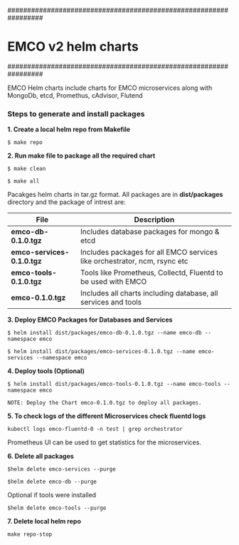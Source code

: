 #################################################################
# EMCO v2 helm charts
#################################################################

EMCO Helm charts include charts for EMCO microservices along with MongoDb, etcd, Promethus, cAdvisor, Flutend 


### Steps to generate and install packages
**1. Create a local helm repo from Makefile**

`$ make repo`

**2. Run make file to package all the required chart**

`$ make clean`

`$ make all`

Pacakges helm charts in tar.gz format. All packages are in **dist/packages** directory and the package of intrest are:

   File      | Description |
  | ----------- | ----------- |
  | **emco-db-0.1.0.tgz**      | Includes database packages for mongo & etcd       |
  | **emco-services-0.1.0.tgz**   | Includes packages for all EMCO services like orchestrator, ncm, rsync etc        |
  | **emco-tools-0.1.0.tgz**   | Tools like Prometheus, Collectd, Fluentd to be used with EMCO        |
  | **emco-0.1.0.tgz**   | Includes all charts including database, all services and tools        |


**3. Deploy EMCO Packages for Databases and Services**
    
`$ helm install dist/packages/emco-db-0.1.0.tgz --name emco-db --namespace emco`
    
`$ helm install dist/packages/emco-services-0.1.0.tgz --name emco-services --namespace emco`

**4. Deploy tools (Optional)**
    
`$ helm install dist/packages/emco-tools-0.1.0.tgz --name emco-tools --namespace emco`
        
    NOTE: Deploy the Chart emco-0.1.0.tgz to deploy all packages.


**5. To check logs of the different Microservices check fluentd logs**

`kubectl logs emco-fluentd-0 -n test | grep orchestrator`
        
Prometheus UI can be used to get statistics for the microservices.


**6. Delete all packages**

`$helm delete emco-services --purge`

`$helm delete emco-db --purge`

Optional if tools were installed

`$helm delete emco-tools --purge`


**7. Delete local helm repo**

`make repo-stop`